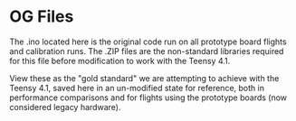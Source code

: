 # OG Files
The .ino located here is the original code run on all prototype board flights and calibration runs. The .ZIP files are the non-standard libraries required for this file before modification to work with the Teensy 4.1. 

View these as the "gold standard" we are attempting to achieve with the Teensy 4.1, saved here in an un-modified state for reference, both in performance comparisons and for flights using the prototype boards (now considered legacy hardware).
